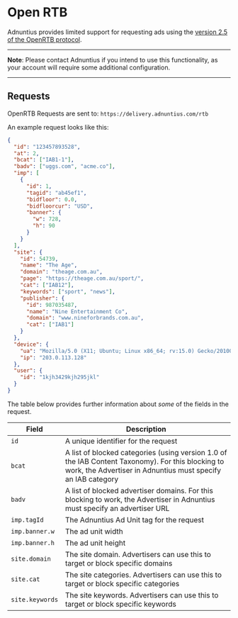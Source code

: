 # Open RTB

Adnuntius provides limited support for requesting ads using the [version 2.5 of the OpenRTB protocol](https://www.iab.com/wp-content/uploads/2016/03/OpenRTB-API-Specification-Version-2-5-FINAL.pdf).

---

**Note**: Please contact Adnuntius if you intend to use this functionality, as your account will require some additional configuration.

---

## Requests

OpenRTB Requests are sent to: `https://delivery.adnuntius.com/rtb`

An example request looks like this:

```json
{
  "id": "123457893528",
  "at": 2,
  "bcat": ["IAB1-1"],
  "badv": ["uggs.com", "acme.co"],
  "imp": [
    {
      "id": 1,
      "tagid": "ab45ef1",
      "bidfloor": 0.0,
      "bidfloorcur": "USD",
      "banner": {
        "w": 728,
        "h": 90
      }
    }
  ],
  "site": {
    "id": 54739,
    "name": "The Age",
    "domain": "theage.com.au",
    "page": "https://theage.com.au/sport/",
    "cat": ["IAB12"],
    "keywords": ["sport", "news"],
    "publisher": {
      "id": 987035487,
      "name": "Nine Entertainment Co",
      "domain": "www.nineforbrands.com.au",
      "cat": ["IAB1"]
    }
  },
  "device": {
    "ua": "Mozilla/5.0 (X11; Ubuntu; Linux x86_64; rv:15.0) Gecko/20100101 Firefox/15.0.1",
    "ip": "203.0.113.128"
  },
  "user": {
    "id": "1kjh3429kjh295jkl"
  }
}
```

The table below provides further information about *some* of the fields in the request.

| Field | Description |
| ----- | ----------- |
| `id`  | A unique identifier for the request |
| `bcat` | A list of blocked categories (using version 1.0 of the IAB Content Taxonomy). For this blocking to work, the Advertiser in Adnuntius must specify an IAB category |
| `badv` | A list of blocked advertiser domains. For this blocking to work, the Advertiser in Adnuntius must specify an advertiser URL |
| `imp.tagId` | The Adnuntius Ad Unit tag for the request |
| `imp.banner.w` | The ad unit width |
| `imp.banner.h` | The ad unit height |
| `site.domain` | The site domain. Advertisers can use this to target or block specific domains |
| `site.cat` | The site categories. Advertisers can use this to target or block specific categories |
| `site.keywords` | The site keywords. Advertisers can use this to target or block specific keywords |




